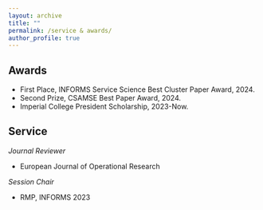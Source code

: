 ```yaml
---
layout: archive
title: ""
permalink: /service & awards/
author_profile: true
---
```






## Awards

- First Place, INFORMS Service Science Best Cluster Paper Award, 2024.
- Second Prize, CSAMSE Best Paper Award, 2024.
- Imperial College President Scholarship, 2023-Now.



## Service

_Journal Reviewer_
- European Journal of Operational Research


_Session Chair_
- RMP, INFORMS 2023













